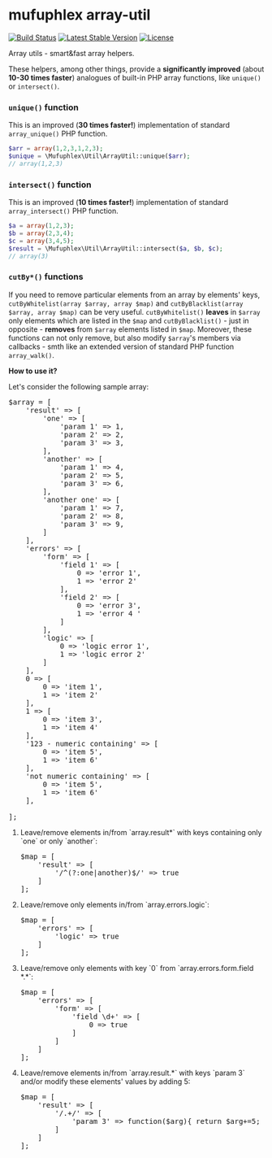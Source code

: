 # mufuphlex array-util


[![Build Status](https://travis-ci.org/Mufuphlex/array-util.svg)](https://travis-ci.org/Mufuphlex/array-util)
[![Latest Stable Version](https://poser.pugx.org/mufuphlex/array-util/v/stable)](https://packagist.org/packages/mufuphlex/array-util)
[![License](https://poser.pugx.org/mufuphlex/array-util/license)](https://packagist.org/packages/mufuphlex/array-util)


Array utils - smart&fast array helpers.

These helpers, among other things, provide a <strong>significantly improved</strong> (about <strong>10-30 times faster</strong>) analogues of built-in PHP array functions, like <code>unique()</code> or <code>intersect()</code>.


### `unique()` function
This is an improved (**30 times faster!**) implementation of standard `array_unique()` PHP function.
```php
$arr = array(1,2,3,1,2,3);
$unique = \Mufuphlex\Util\ArrayUtil::unique($arr);
// array(1,2,3)
```
### `intersect()` function
This is an improved (**10 times faster!**) implementation of standard `array_intersect()` PHP function.
```php
$a = array(1,2,3);
$b = array(2,3,4);
$c = array(3,4,5);
$result = \Mufuphlex\Util\ArrayUtil::intersect($a, $b, $c);
// array(3)
```
### <code>cutBy*()</code> functions
If you need to remove particular elements from an array by elements' keys, `cutByWhitelist(array $array, array $map)` and `cutByBlacklist(array $array, array $map)` can be very useful. `cutByWhitelist()` **leaves** in `$array` only elements which are listed in the `$map` and `cutByBlacklist()` - just in opposite - **removes** from `$array` elements listed in `$map`. Moreover, these functions can not only remove, but also modify `$array`'s members via callbacks - smth like an extended version of standard PHP function `array_walk()`.

**How to use it?**

Let's consider the following sample array:

<pre>
$array = [
	'result' => [
		'one' => [
			'param 1' => 1,
			'param 2' => 2,
			'param 3' => 3,
		],
		'another' => [
			'param 1' => 4,
			'param 2' => 5,
			'param 3' => 6,
		],
		'another one' => [
			'param 1' => 7,
			'param 2' => 8,
			'param 3' => 9,
		]
	],
	'errors' => [
		'form' => [
			'field 1' => [
				0 => 'error 1',
				1 => 'error 2'
			],
			'field 2' => [
				0 => 'error 3',
				1 => 'error 4 '
			]
		],
		'logic' => [
			0 => 'logic error 1',
			1 => 'logic error 2'
		]
	],
	0 => [
		0 => 'item 1',
		1 => 'item 2'
	],
	1 => [
		0 => 'item 3',
		1 => 'item 4'
	],
	'123 - numeric containing' => [
		0 => 'item 5',
		1 => 'item 6'
	],
	'not numeric containing' => [
		0 => 'item 5',
		1 => 'item 6'
	],

];
</pre>
<ol>
<li>Leave/remove elements in/from `array.result*` with keys containing only `one` or only `another`:
<pre>
$map = [
	'result' => [
		'/^(?:one|another)$/' => true
	]
];
</pre>
</li>
<li>Leave/remove only elements in/from `array.errors.logic`:
<pre>
$map = [
	'errors' => [
		'logic' => true
	]
];
</pre>
</li>
<li>Leave/remove only elements with key `0` from `array.errors.form.field *.*`:
<pre>
$map = [
	'errors' => [
		'form' => [
			'field \d+' => [
				0 => true
			]
		]
	]
];
</pre>
</li>
<li>Leave/remove elements in/from `array.result.*` with keys `param 3` and/or modify these elements' values by adding 5:
<pre>
$map = [
	'result' => [
		'/.+/' => [
			'param 3' => function($arg){ return $arg+=5; }
		]
	]
];
</pre>
</li>
</ol>
